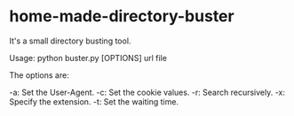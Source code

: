 # home-made-directory-buster
It's a small directory busting tool.

Usage: python buster.py [OPTIONS] url file

The options are:

-a: Set the User-Agent.
-c: Set the cookie values.
-r: Search recursively.
-x: Specify the extension.
-t: Set the waiting time.

